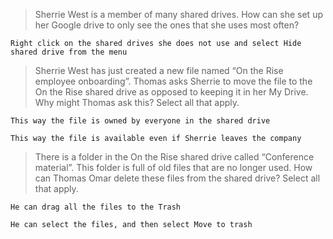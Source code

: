 >Sherrie West is a member of many shared drives. How can she set up her Google drive to only see the ones that she uses most often?
```
Right click on the shared drives she does not use and select Hide shared drive from the menu
```
>Sherrie West has just created a new file named “On the Rise employee onboarding”. Thomas asks Sherrie to move the file to the On the Rise shared drive as opposed to keeping it in her My Drive. Why might Thomas ask this? Select all that apply.
```
This way the file is owned by everyone in the shared drive
```
```
This way the file is available even if Sherrie leaves the company
```
>There is a folder in the On the Rise shared drive called “Conference material”. This folder is full of old files that are no longer used. How can Thomas Omar delete these files from the shared drive? Select all that apply.
```
He can drag all the files to the Trash
```
```
He can select the files, and then select Move to trash
```